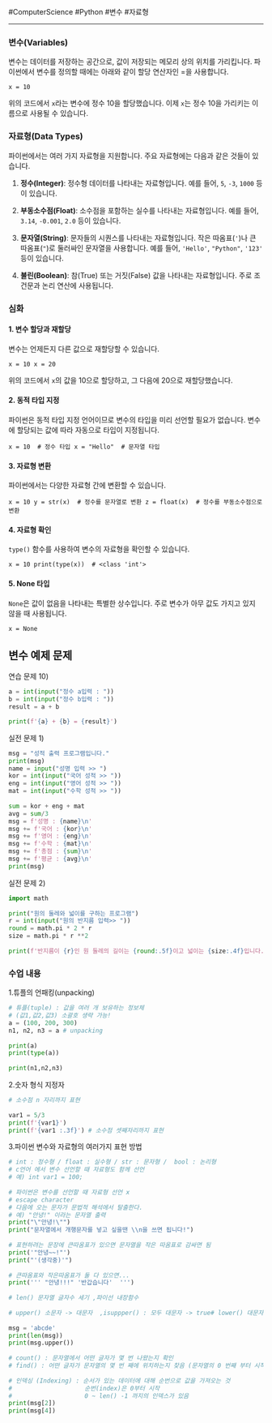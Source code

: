 #ComputerScience #Python #변수 #자료형

---
### 변수(Variables)

변수는 데이터를 저장하는 공간으로, 값이 저장되는 메모리 상의 위치를 가리킵니다. 파이썬에서 변수를 정의할 때에는 아래와 같이 할당 연산자인 =을 사용합니다.
  
`x = 10`

위의 코드에서 `x`라는 변수에 정수 10을 할당했습니다. 이제 `x`는 정수 10을 가리키는 이름으로 사용될 수 있습니다.

### 자료형(Data Types)

파이썬에서는 여러 가지 자료형을 지원합니다. 주요 자료형에는 다음과 같은 것들이 있습니다.

1. **정수(Integer)**: 정수형 데이터를 나타내는 자료형입니다. 예를 들어, `5`, `-3`, `1000` 등이 있습니다.
    
2. **부동소수점(Float)**: 소수점을 포함하는 실수를 나타내는 자료형입니다. 예를 들어, `3.14`, `-0.001`, `2.0` 등이 있습니다.
    
3. **문자열(String)**: 문자들의 시퀀스를 나타내는 자료형입니다. 작은 따옴표(`'`)나 큰 따옴표(`"`)로 둘러싸인 문자열을 사용합니다. 예를 들어, `'Hello'`, `"Python"`, `'123'` 등이 있습니다.
    
4. **불린(Boolean)**: 참(True) 또는 거짓(False) 값을 나타내는 자료형입니다. 주로 조건문과 논리 연산에 사용됩니다.
    

### 심화

#### 1. 변수 할당과 재할당

변수는 언제든지 다른 값으로 재할당할 수 있습니다.

`x = 10 x = 20`

위의 코드에서 `x`의 값을 10으로 할당하고, 그 다음에 20으로 재할당했습니다.

#### 2. 동적 타입 지정

파이썬은 동적 타입 지정 언어이므로 변수의 타입을 미리 선언할 필요가 없습니다. 변수에 할당되는 값에 따라 자동으로 타입이 지정됩니다.

`x = 10  # 정수 타입 x = "Hello"  # 문자열 타입`

#### 3. 자료형 변환

파이썬에서는 다양한 자료형 간에 변환할 수 있습니다.

`x = 10 y = str(x)  # 정수를 문자열로 변환 z = float(x)  # 정수를 부동소수점으로 변환`

#### 4. 자료형 확인

`type()` 함수를 사용하여 변수의 자료형을 확인할 수 있습니다.

`x = 10 print(type(x))  # <class 'int'>`

#### 5. None 타입

`None`은 값이 없음을 나타내는 특별한 상수입니다. 주로 변수가 아무 값도 가지고 있지 않을 때 사용됩니다.

`x = None`


## 변수 예제 문제

연습 문제 10)
```python
a = int(input("정수 a입력 : "))  
b = int(input("정수 b입력 : "))  
result = a + b  

print(f'{a} + {b} = {result}')
```

실전 문제 1)
```python
msg = "성적 출력 프로그램입니다."  
print(msg)  
name = input("성명 입력 >> ")  
kor = int(input("국어 성적 >> "))  
eng = int(input("영어 성적 >> "))  
mat = int(input("수학 성적 >> "))  
  
sum = kor + eng + mat  
avg = sum/3  
msg = f'성명 : {name}\n'  
msg += f'국어 : {kor}\n'  
msg += f'영어 : {eng}\n'  
msg += f'수학 : {mat}\n'  
msg += f'총점 : {sum}\n'  
msg += f'평균 : {avg}\n'  
print(msg)
```

실전 문제 2)
```python
import math  
  
print("원의 둘레와 넓이를 구하는 프로그램")  
r = int(input("원의 반지름 입력>> "))  
round = math.pi * 2 * r  
size = math.pi * r **2  
  
print(f'반지름이 {r}인 원 둘레의 길이는 {round:.5f}이고 넓이는 {size:.4f}입니다.')
```

### 수업 내용
1.튜플의 언패킹(unpacking)
```python
# 튜플(tuple) : 값을 여러 개 보유하는 정보체  
# (값1,값2,값3) 소괄호 생략 가능!  
a = (100, 200, 300)  
n1, n2, n3 = a # unpacking  
  
print(a)  
print(type(a))  
  
print(n1,n2,n3)
```

2.숫자 형식 지정자
```python
# 소수점 n 자리까지 표현  
  
var1 = 5/3  
print(f'{var1}')  
print(f'{var1 :.3f}') # 소수점 셋째자리까지 표현
```

3.파이썬 변수와 자료형의 여러가지 표현 방법
```python
# int : 정수형 / float : 실수형 / str : 문자형 /  bool : 논리형  
# c언어 에서 변수 선언할 때 자료형도 함께 선언  
# 예) int var1 = 100;  
  
# 파이썬은 변수를 선언할 때 자료형 선언 x  
# escape character  
# 다음에 오는 문자가 문법적 해석에서 탈출한다.  
# 예) "안녕!" 이라는 문자열 출력  
print("\"안녕!\"")  
print("문자열에서 개행문자를 넣고 싶을땐 \\n을 쓰면 됩니다!")  
  
# 표현하려는 문장에 큰따옴표가 있으면 문자열을 작은 따옴표로 감싸면 됨  
print('"안녕~~!"')  
print("'(생각중)'")  
  
# 큰따옴표와 작은따옴표가 둘 다 있으면...  
print(''' "안녕!!!" '반갑습니다'  ''')  
  
# len() 문자열 글자수 세기 ,파이선 내장함수  
  
# upper() 소문자 -> 대문자  ,isuppper() : 모두 대문자 -> true# lower() 대문자 -> 소문자  ,islower() : 모두 소문자 -> true# upper(),lower() 클래스함수  
  
msg = 'abcde'  
print(len(msg))  
print(msg.upper())  
  
# count() : 문자열에서 어떤 글자가 몇 번 나왔는지 확인  
# find() : 어떤 글자가 문자열의 몇 번 째에 위치하는지 찾음 (문자열의 0 번째 부터 시작)  
  
# 인덱싱 (Indexing) : 순서가 있는 데이터에 대해 순번으로 값을 가져오는 것  
#                    순번(index)은 0부터 시작  
#                    0 ~ len() -1 까지의 인덱스가 있음  
print(msg[2])  
print(msg[4])
```